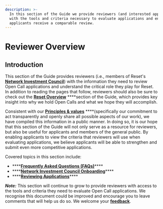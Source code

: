 ```yaml
---
description: >-
  In this section of the Guide we provide reviewers (and interested applicants)
  with the tools and criteria necessary to evaluate applications and ensure all
  applicants receive a comparable review.
---
```


# Reviewer Overview

## Introduction

This section of the Guide provides reviewers \(i.e., members of Reset's [**Network Investment Council**](https://www.reset.tech/people/#network-investment-council)\) with the information they need to review Open Call applications and understand the critical role they play for Reset. In addition to reading the pages that follow, reviewers should also be sure to check out the [**Reset Overview**](https://guide.reset.tech/introduction) ****section of the Guide, which provides key insight into why we hold Open Calls and what we hope they will accomplish. 

Consistent with our [**Principles & values**](https://guide.reset.tech/introduction/principles-values) ****\(specifically our commitment to act transparently and openly share all possible aspects of our work\), we have compiled this information in a public manner. In doing so, it is our hope that this section of the Guide will not only serve as a resource for reviewers, but also be useful for applicants and members of the general public. By enabling applicants to view the criteria that reviewers will use when evaluating applications, we believe applicants will be able to strengthen and submit even more competitive applications.

Covered topics in this section include:

* \*\*\*\*[**Frequently Asked Questions \(FAQs\)**](https://guide.reset.tech/for-reviewers/reviewer-faq)\*\*\*\*
* \*\*\*\*[**Network Investment Council Onboarding**](https://guide.reset.tech/for-reviewers/network-investment-council-onboarding)\*\*\*\*
* \*\*\*\*[**Reviewing Applications**](https://guide.reset.tech/for-reviewers/reviewing-applications)\*\*\*\*

_**Note:**_ This section will continue to grow to provide reviewers with access to the tools and criteria they need to evaluate Open Call applications. We recognise this document could be improved and encourage you to leave comments that will help us do so. We welcome your [**feedback**](https://guide.reset.tech/give-us-feedback).

## 

